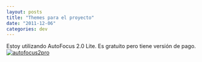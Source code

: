 ```yaml
---
layout: posts
title: "Themes para el proyecto"
date: "2011-12-06"
categories: dev
---
```


Estoy utilizando AutoFocus 2.0 Lite. Es gratuito pero tiene versión de pago. [![autofocus2pro](images/6467066849_ddd9de8107_b.jpg)](https://www.fthrwght.com/autofocus/ "autofocus2pro por sicotico, en Flickr")
